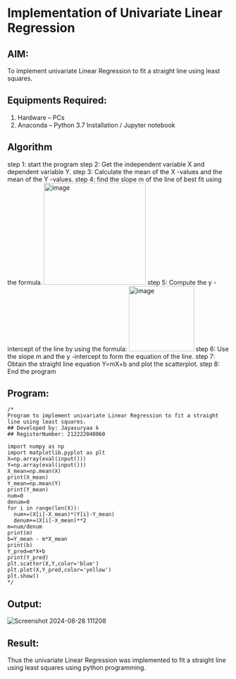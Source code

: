 # Implementation of Univariate Linear Regression
## AIM:
To implement univariate Linear Regression to fit a straight line using least squares.

## Equipments Required:
1. Hardware – PCs
2. Anaconda – Python 3.7 Installation / Jupyter notebook

## Algorithm
step 1: start the program
step 2: Get the independent variable X and dependent variable Y.
step 3: Calculate the mean of the X -values and the mean of the Y -values.
step 4: find the slope m of the line of best fit using the formula. 
<img width="231" alt="image" src="https://user-images.githubusercontent.com/93026020/192078527-b3b5ee3e-992f-46c4-865b-3b7ce4ac54ad.png">
step 5: Compute the y -intercept of the line by using the formula:
<img width="148" alt="image" src="https://user-images.githubusercontent.com/93026020/192078545-79d70b90-7e9d-4b85-9f8b-9d7548a4c5a4.png">
step 6: Use the slope m and the y -intercept to form the equation of the line.
step 7: Obtain the straight line equation Y=mX+b and plot the scatterplot.
step 8: End the program
## Program:
```
/*
Program to implement univariate Linear Regression to fit a straight line using least squares.
## Developed by: Jayasuryaa k
## RegisterNumber: 212222040060

import numpy as np
import matplotlib.pyplot as plt
X=np.array(eval(input()))
Y=np.array(eval(input()))
X_mean=np.mean(X)
print(X_mean)
Y_mean=np.mean(Y)
print(Y_mean)
num=0
denum=0
for i in range(len(X)):
  num+=(X[i]-X_mean)*(Y[i]-Y_mean)
  denum+=(X[i]-X_mean)**2
m=num/denum
print(m)
b=Y_mean - m*X_mean
print(b)
Y_pred=m*X+b
print(Y_pred)
plt.scatter(X,Y,color='blue')
plt.plot(X,Y_pred,color='yellow') 
plt.show() 
*/
```

## Output:
![Screenshot 2024-08-28 111208](https://github.com/user-attachments/assets/2bdd9862-3070-4adb-b5c4-1c075e7085ed)



## Result:
Thus the univariate Linear Regression was implemented to fit a straight line using least squares using python programming.
